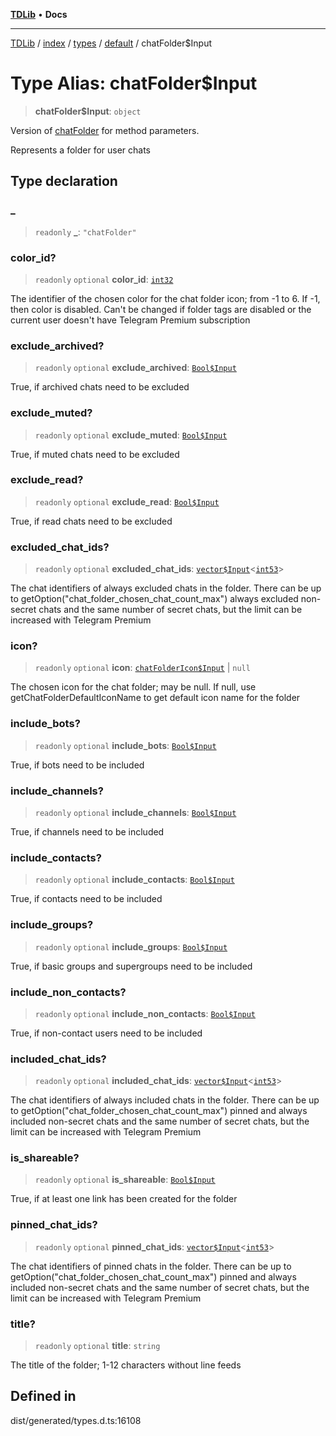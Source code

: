 [**TDLib**](../../../../../../README.md) • **Docs**

***

[TDLib](../../../../../../modules.md) / [index](../../../../../README.md) / [types](../../../README.md) / [default](../README.md) / chatFolder$Input

# Type Alias: chatFolder$Input

> **chatFolder$Input**: `object`

Version of [chatFolder](chatFolder.md) for method parameters.

Represents a folder for user chats

## Type declaration

### \_

> `readonly` **\_**: `"chatFolder"`

### color\_id?

> `readonly` `optional` **color\_id**: [`int32`](int32.md)

The identifier of the chosen color for the chat folder icon; from -1 to 6. If -1, then color is disabled. Can't be changed if folder tags are disabled or the current user doesn't have Telegram Premium subscription

### exclude\_archived?

> `readonly` `optional` **exclude\_archived**: [`Bool$Input`](Bool$Input.md)

True, if archived chats need to be excluded

### exclude\_muted?

> `readonly` `optional` **exclude\_muted**: [`Bool$Input`](Bool$Input.md)

True, if muted chats need to be excluded

### exclude\_read?

> `readonly` `optional` **exclude\_read**: [`Bool$Input`](Bool$Input.md)

True, if read chats need to be excluded

### excluded\_chat\_ids?

> `readonly` `optional` **excluded\_chat\_ids**: [`vector$Input`](vector$Input.md)\<[`int53`](int53.md)\>

The chat identifiers of always excluded chats in the folder. There can be up to getOption("chat_folder_chosen_chat_count_max") always excluded non-secret chats and the same number of secret chats, but the limit can be increased with Telegram Premium

### icon?

> `readonly` `optional` **icon**: [`chatFolderIcon$Input`](chatFolderIcon$Input.md) \| `null`

The chosen icon for the chat folder; may be null. If null, use getChatFolderDefaultIconName to get default icon name for the folder

### include\_bots?

> `readonly` `optional` **include\_bots**: [`Bool$Input`](Bool$Input.md)

True, if bots need to be included

### include\_channels?

> `readonly` `optional` **include\_channels**: [`Bool$Input`](Bool$Input.md)

True, if channels need to be included

### include\_contacts?

> `readonly` `optional` **include\_contacts**: [`Bool$Input`](Bool$Input.md)

True, if contacts need to be included

### include\_groups?

> `readonly` `optional` **include\_groups**: [`Bool$Input`](Bool$Input.md)

True, if basic groups and supergroups need to be included

### include\_non\_contacts?

> `readonly` `optional` **include\_non\_contacts**: [`Bool$Input`](Bool$Input.md)

True, if non-contact users need to be included

### included\_chat\_ids?

> `readonly` `optional` **included\_chat\_ids**: [`vector$Input`](vector$Input.md)\<[`int53`](int53.md)\>

The chat identifiers of always included chats in the folder. There can be up to getOption("chat_folder_chosen_chat_count_max") pinned and always included non-secret chats and the same number of secret chats, but the limit can be increased with Telegram Premium

### is\_shareable?

> `readonly` `optional` **is\_shareable**: [`Bool$Input`](Bool$Input.md)

True, if at least one link has been created for the folder

### pinned\_chat\_ids?

> `readonly` `optional` **pinned\_chat\_ids**: [`vector$Input`](vector$Input.md)\<[`int53`](int53.md)\>

The chat identifiers of pinned chats in the folder. There can be up to getOption("chat_folder_chosen_chat_count_max") pinned and always included non-secret chats and the same number of secret chats, but the limit can be increased with Telegram Premium

### title?

> `readonly` `optional` **title**: `string`

The title of the folder; 1-12 characters without line feeds

## Defined in

dist/generated/types.d.ts:16108
